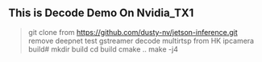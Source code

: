 ## This is Decode Demo On Nvidia_TX1
> git clone from https://github.com/dusty-nv/jetson-inference.git
>  remove deepnet test 
>  gstreamer decode multirtsp from HK ipcamera
>  build#
>  mkdir build
>  cd build
>  cmake ..
>  make -j4

